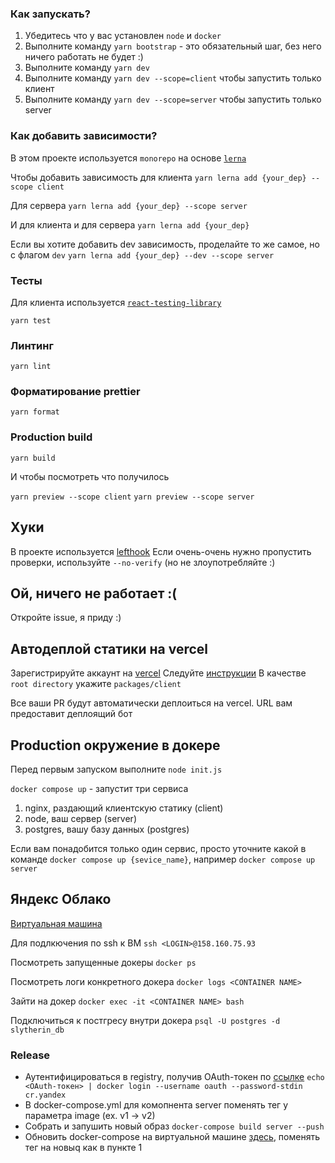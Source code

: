 ### Как запускать?

1. Убедитесь что у вас установлен `node` и `docker`
2. Выполните команду `yarn bootstrap` - это обязательный шаг, без него ничего работать не будет :)
3. Выполните команду `yarn dev`
4. Выполните команду `yarn dev --scope=client` чтобы запустить только клиент
5. Выполните команду `yarn dev --scope=server` чтобы запустить только server

### Как добавить зависимости?

В этом проекте используется `monorepo` на основе [`lerna`](https://github.com/lerna/lerna)

Чтобы добавить зависимость для клиента
`yarn lerna add {your_dep} --scope client`

Для сервера
`yarn lerna add {your_dep} --scope server`

И для клиента и для сервера
`yarn lerna add {your_dep}`

Если вы хотите добавить dev зависимость, проделайте то же самое, но с флагом `dev`
`yarn lerna add {your_dep} --dev --scope server`

### Тесты

Для клиента используется [`react-testing-library`](https://testing-library.com/docs/react-testing-library/intro/)

`yarn test`

### Линтинг

`yarn lint`

### Форматирование prettier

`yarn format`

### Production build

`yarn build`

И чтобы посмотреть что получилось

`yarn preview --scope client`
`yarn preview --scope server`

## Хуки

В проекте используется [lefthook](https://github.com/evilmartians/lefthook)
Если очень-очень нужно пропустить проверки, используйте `--no-verify` (но не злоупотребляйте :)

## Ой, ничего не работает :(

Откройте issue, я приду :)

## Автодеплой статики на vercel

Зарегистрируйте аккаунт на [vercel](https://vercel.com/)
Следуйте [инструкции](https://vitejs.dev/guide/static-deploy.html#vercel-for-git)
В качестве `root directory` укажите `packages/client`

Все ваши PR будут автоматически деплоиться на vercel. URL вам предоставит деплоящий бот

## Production окружение в докере

Перед первым запуском выполните `node init.js`

`docker compose up` - запустит три сервиса

1. nginx, раздающий клиентскую статику (client)
2. node, ваш сервер (server)
3. postgres, вашу базу данных (postgres)

Если вам понадобится только один сервис, просто уточните какой в команде
`docker compose up {sevice_name}`, например `docker compose up server`

## Яндекс Облако

[Виртуальная машина](https://console.yandex.cloud/folders/b1gfh0n1n2qqr233dgqr/compute/instance/epd1ao7g8nvlo609eh7a/overview)

Для подлкючения по ssh к ВМ
`ssh <LOGIN>@158.160.75.93`

Посмотреть запущенные докеры
`docker ps`

Посмотреть логи конкретного докера
`docker logs <CONTAINER NAME>`

Зайти на докер
`docker exec -it <CONTAINER NAME> bash `

Подключиться к постгресу внутри докера
`psql -U postgres -d slytherin_db `

### Release

- Аутентифицироваться в registry, получив OAuth-токен по [ссылке](https://oauth.yandex.ru/authorize?response_type=token&client_id=1a6990aa636648e9b2ef855fa7bec2fb)
  `echo <OAuth-токен> | docker login --username oauth --password-stdin cr.yandex`
- В docker-compose.yml для  комопнента server поменять тег у параметра image (ex. v1 -> v2)
- Собрать и запушить новый образ `docker-compose build server --push`
- Обновить docker-compose на виртуальной машине [здесь](https://console.yandex.cloud/folders/b1gfh0n1n2qqr233dgqr/compute/instance/epd1ao7g8nvlo609eh7a/edit), поменять тег на новыq как в пункте 1
